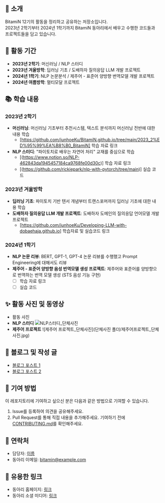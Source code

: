 ## 📌 소개
BitamiN 12기의 활동을 정리하고 공유하는 저장소입니다. \
2023년 2학기부터 2024년 1학기까지 BitamiN 동아리에서 배우고 수행한 코드들과 프로젝트들을 담고 있습니다.

## 📅 활동 기간
- **2023년 2학기**: 머신러닝 / NLP 스터디
- **2023년 겨울방학**: 딥러닝 기초 / 도배하자 질의응답 LLM 개발 프로젝트
- **2024년 1학기**: NLP 논문분석 / 제주어 - 표준어 양방향 번역모델 개발 프로젝트
- **2024년 여름방학**: 멀티모달 프로젝트

## 📚 학습 내용
### 2023년 2학기
- **머신러닝**: 머신러닝 기초부터 추천시스템, 텍스트 분석까지 머신러닝 전반에 대한 내용 학습
  - [https://github.com/junhoeKu/BitamiN.github.io/tree/main/2023_2%ED%95%99%EA%B8%B0_BitamiN] 학습 자료 링크
- **NLP 스터디**: "파이토치로 배우는 자연어 처리" 교재를 중심으로 학습
  - [(https://www.notion.so/NLP-462843da1945457184ca9768fe00d30c)] 학습 자료 링크
  - [(https://github.com/rickiepark/nlp-with-pytorch/tree/main)] 실습 코드

### 2023년 겨울방학
- **딥러닝 기초**: 파이토치 기반 텐서 개념부터 트랜스포머까지 딥러닝 기초에 대한 내용 학습
- **도배하자 질의응답 LLM 개발 프로젝트**: 도배하자 도메인의 질의응답 언어모델 개발 프로젝트
  - [https://github.com/junhoeKu/Developing-LLM-with-dobaehaja.github.io] 학습자료 및 실습코드 링크

### 2024년 1학기
- **NLP 논문 리뷰**: BERT, GPT-1, GPT-4 논문 리뷰를 수행했고 Prompt Engineering에 대해서도 리뷰
- **제주어 - 표준어 양방향 음성 번역모델 생성 프로젝트**: 제주어와 표준어를 양방향으로 번역하는 번역 모델 생성 (STS 음성 기능 구현)
  - [ ] 학습 자료 링크
  - [ ] 실습 코드

## ✨ 활동 사진 및 동영상
- 활동 사진
- **NLP 스터디**
![NLP스터디_단체사진](https://github.com/junhoeKu/BitamiN.github.io/assets/144355794/f1eb771e-d7bf-4013-8bbf-740fec0c277e)
- **제주어 프로젝트**
![제주어 프로젝트_단체사진](단체사진 폴더/제주어프로젝트_단체사진.jpg)

## 📝 블로그 및 작성 글
- [블로그 포스트 1](#)
- [블로그 포스트 2](#)

## 🤝 기여 방법
이 레포지토리에 기여하고 싶으신 분은 다음과 같은 방법으로 기여할 수 있습니다.
1. Issue를 등록하여 의견을 공유해주세요.
2. Pull Request를 통해 직접 내용을 추가해주세요. 기여하기 전에 [CONTRIBUTING.md](CONTRIBUTING.md)를 확인해주세요.

## 📩 연락처
- 담당자: [이름](메일주소)
- 동아리 이메일: bitamin@example.com

## 🔗 유용한 링크
- 동아리 홈페이지: [링크](#)
- 동아리 소셜 미디어: [링크](#)
